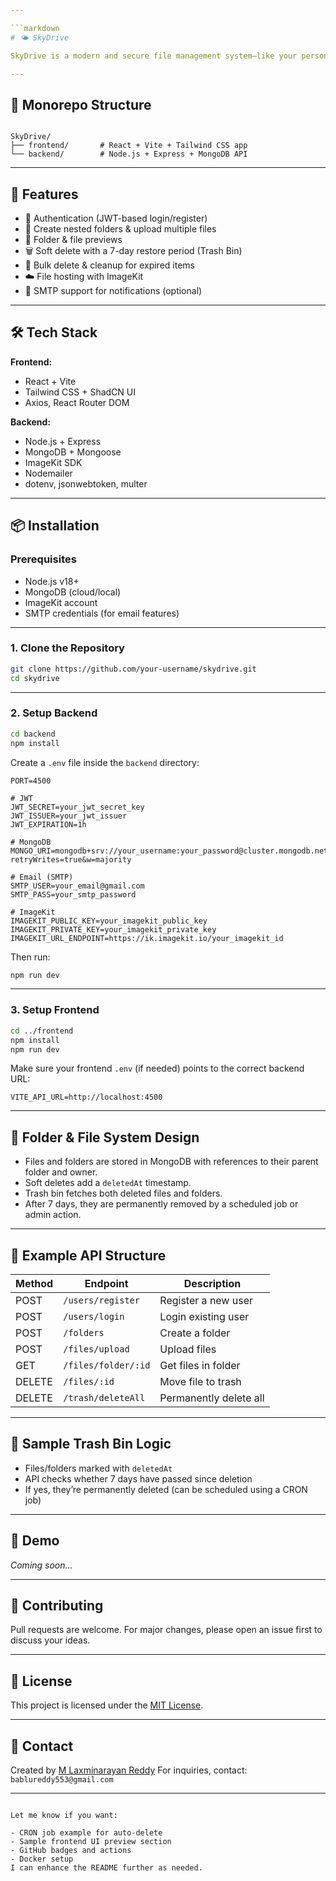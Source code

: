 ```yaml
---

```markdown
# 🌤️ SkyDrive

SkyDrive is a modern and secure file management system—like your personal Google Drive clone. Upload, manage, organize, and share your files and folders in a clean and intuitive interface. Built using the MERN stack, SkyDrive features user authentication, folder hierarchy, file previews, trash bin with auto-deletion, and cloud file storage with ImageKit.

---
```


## 📁 Monorepo Structure

```

SkyDrive/
├── frontend/       # React + Vite + Tailwind CSS app
└── backend/        # Node.js + Express + MongoDB API

````

---

## 🚀 Features

- 🔐 Authentication (JWT-based login/register)
- 📂 Create nested folders & upload multiple files
- 📁 Folder & file previews
- 🗑️ Soft delete with a 7-day restore period (Trash Bin)
- 🧹 Bulk delete & cleanup for expired items
- ☁️ File hosting with ImageKit
- 📧 SMTP support for notifications (optional)

---

## 🛠️ Tech Stack

**Frontend:**

- React + Vite
- Tailwind CSS + ShadCN UI
- Axios, React Router DOM

**Backend:**

- Node.js + Express
- MongoDB + Mongoose
- ImageKit SDK
- Nodemailer
- dotenv, jsonwebtoken, multer

---

## 📦 Installation

### Prerequisites

- Node.js v18+
- MongoDB (cloud/local)
- ImageKit account
- SMTP credentials (for email features)

---

### 1. Clone the Repository

```bash
git clone https://github.com/your-username/skydrive.git
cd skydrive
````

---

### 2. Setup Backend

```bash
cd backend
npm install
```

Create a `.env` file inside the `backend` directory:

```
PORT=4500

# JWT
JWT_SECRET=your_jwt_secret_key
JWT_ISSUER=your_jwt_issuer
JWT_EXPIRATION=1h

# MongoDB
MONGO_URI=mongodb+srv://your_username:your_password@cluster.mongodb.net/skydrive?retryWrites=true&w=majority

# Email (SMTP)
SMTP_USER=your_email@gmail.com
SMTP_PASS=your_smtp_password

# ImageKit
IMAGEKIT_PUBLIC_KEY=your_imagekit_public_key
IMAGEKIT_PRIVATE_KEY=your_imagekit_private_key
IMAGEKIT_URL_ENDPOINT=https://ik.imagekit.io/your_imagekit_id
```

Then run:

```bash
npm run dev
```

---

### 3. Setup Frontend

```bash
cd ../frontend
npm install
npm run dev
```

Make sure your frontend `.env` (if needed) points to the correct backend URL:

```
VITE_API_URL=http://localhost:4500
```

---

## 🔄 Folder & File System Design

- Files and folders are stored in MongoDB with references to their parent folder and owner.
- Soft deletes add a `deletedAt` timestamp.
- Trash bin fetches both deleted files and folders.
- After 7 days, they are permanently removed by a scheduled job or admin action.

---

## 📂 Example API Structure

| Method | Endpoint            | Description            |
| ------ | ------------------- | ---------------------- |
| POST   | `/users/register`   | Register a new user    |
| POST   | `/users/login`      | Login existing user    |
| POST   | `/folders`          | Create a folder        |
| POST   | `/files/upload`     | Upload files           |
| GET    | `/files/folder/:id` | Get files in folder    |
| DELETE | `/files/:id`        | Move file to trash     |
| DELETE | `/trash/deleteAll`  | Permanently delete all |

---

## 🧪 Sample Trash Bin Logic

- Files/folders marked with `deletedAt`
- API checks whether 7 days have passed since deletion
- If yes, they’re permanently deleted (can be scheduled using a CRON job)

---

## 📸 Demo

*Coming soon...*

---

## 🤝 Contributing

Pull requests are welcome. For major changes, please open an issue first to discuss your ideas.

---

## 📝 License

This project is licensed under the [MIT License](LICENSE).

---

## 📧 Contact

Created by [M Laxminarayan Reddy](https://github.com/your-username)
For inquiries, contact: `bablureddy553@gmail.com`

---

```

Let me know if you want:

- CRON job example for auto-delete  
- Sample frontend UI preview section  
- GitHub badges and actions  
- Docker setup  
I can enhance the README further as needed.
```
